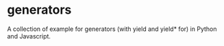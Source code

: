 # generators
A collection of example for generators (with yield and yield* for) in Python and Javascript.
